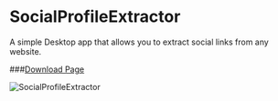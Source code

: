 # SocialProfileExtractor
A simple Desktop app that allows you to extract social links from any website.

###[Download Page](https://github.com/LorenzoZanotto/SocialProfileExtractor/releases)

![SocialProfileExtractor](http://i62.tinypic.com/14wr2ms.jpg)


